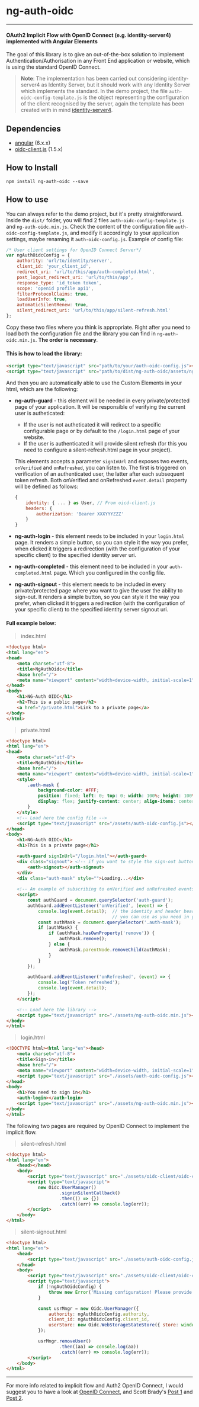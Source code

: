 # ng-auth-oidc
***
#### OAuth2 Implicit Flow with OpenID Connect (e.g. identity-server4) implemented with Angular Elements

The goal of this library is to give an out-of-the-box solution to implement Authentication/Authorisation in any Front End application or website, which is using the standard OpenID Connect.

> **Note**: The implementation has been carried out considering identity-server4 as Identity Server, but it should work with any Identity Server which implements the standard. In the demo project, the file `auth-oidc-config-template.js` is the object representing the configuration of the client recognised by the server, again the template has been created with in mind [identity-server4](https://identityserver4.readthedocs.io/).

## Dependencies

- [angular](https://angular.io/) (6.x.x)
- [oidc-client.js](https://github.com/IdentityModel/oidc-client-js) (1.5.x)

## How to Install
```shell
npm install ng-auth-oidc --save
```

## How to use
You can always refer to the demo project, but it's pretty straightforward.
Inside the `dist/` folder, you will find 2 files `auth-oidc-config-template.js` and `ng-auth-oidc.min.js`.
Check the content of the configuration file `auth-oidc-config-template.js`, and modify it accordingly to your application settings, maybe renaming it `auth-oidc-config.js`. Example of config file:
```javascript
/* User client settings for OpenID Connect Server*/
var ngAuthOidcConfig = {
	authority: 'url/to/identity/server',
	client_id: 'your_client_id',
	redirect_uri: 'url/to/this/app/auth-completed.html',
	post_logout_redirect_uri: 'url/to/this/app',
	response_type: 'id_token token',
	scope: 'openid profile api1',
	filterProtocolClaims: true,
	loadUserInfo: true,
	automaticSilentRenew: true,
	silent_redirect_uri: 'url/to/this/app/silent-refresh.html'
};
```
Copy these two files where you think is appropriate. Right after you need to load both the configuration file and the library you can find in `ng-auth-oidc.min.js`. **The order is necessary**.
#### This is how to load the library:
```html
<script type="text/javascript" src="path/to/your/auth-oidc-config.js"></script>
<script type="text/javascript" src="path/to/dist/ng-auth-oidc/assets/ng-auth-oidc.min.js"></script>
```

And then you are automatically able to use the Custom Elements in your html, which are the following:
* **ng-auth-guard** - this element will be needed in every private/protected page of your application. It will be responsible of verifying the current user is autheticated:
    - If the user is not autheticated it will redirect to a specific configurable page or by default to the `/login.html` page of your website.
    - If the user is authenticated it will provide silent refresh (for this you need to configure a silent-refresh.html page in your project).

  This elements accepts a parameter `signInUrl` and exposes two events, `onVerified` and `onRefreshed`, you can listen to. The first is triggered on verification of an authenticated user, the latter after each subsequent token refresh. Both onVerified and onRefreshed `event.detail` property will be defined as follows:
  ```javascript
  {
	  identity: { ... } as User, // From oicd-client.js
	  headers: {
		  authorization: 'Bearer XXXYYYZZZ'
	  }
  }
  ```
* **ng-auth-login** - this element needs to be included in your `login.html` page. It renders a simple button, so you can style it the way you prefer, when clicked it triggers a redirection (with the configuration of your specific client) to the specified identity server uri.
* **ng-auth-completed** - this element need to be included in your `auth-completed.html` page. Which you configured in the config file.
* **ng-auth-signout** - this element needs to be included in every private/protected page where you want to give the user the ability to sign-out. It renders a simple button, so you can style it the way you prefer, when clicked it triggers a redirection (with the configuration of your specific client) to the specified identity server signout uri.
&NewLine;
&NewLine;

#### Full example below:
> index.html
```html
<!doctype html>
<html lang="en">
<head>
	<meta charset="utf-8">
	<title>NgAuthOidc</title>
	<base href="/">
	<meta name="viewport" content="width=device-width, initial-scale=1">
</head>
<body>
	<h1>NG-Auth OIDC</h1>
	<h2>This is a public page</h2>
	<a href="/private.html">Link to a private page</a>
</body>
</html>
```
> private.html
```html
<!doctype html>
<html lang="en">
<head>
	<meta charset="utf-8">
	<title>NgAuthOidc</title>
	<base href="/">
	<meta name="viewport" content="width=device-width, initial-scale=1">
	<style>
		.auth-mask {
			background-color: #FFF;
			position: fixed; left: 0; top: 0; width: 100%; height: 100%;
			display: flex; justify-content: center; align-items: center;
		}
	</style>
	<!-- Load here the config file -->
	<script type="text/javascript" src="/assets/auth-oidc-config.js"></script>
</head>
<body>
	<h1>NG-Auth OIDC</h1>
	<h1>This is a private page</h1>

	<auth-guard signInUrl="/login.html"></auth-guard>
	<div class="signout"> <!-- if you want to style the sign-out button -->
		<auth-signout></auth-signout>
	</div>
	<div class="auth-mask" style="">Loading...</div>
	
    <!-- An example of subscribing to onVerified and onRefreshed events -->
	<script>
		const authGuard = document.querySelector('auth-guard');
		authGuard.addEventListener('onVerified', (event) => {
			console.log(event.detail);  // the identity and header bearer token
										// you can use as you need in your app
			const authMask = document.querySelector('.auth-mask');
			if (authMask) {
				if (authMask.hasOwnProperty('remove')) {
					authMask.remove();
				} else {
					authMask.parentNode.removeChild(authMask);
				}
			}
		});

		authGuard.addEventListener('onRefreshed', (event) => {
			console.log('Token refreshed');
			console.log(event.detail);
		});
	</script>

	<!-- Load here the library -->
	<script type="text/javascript" src="./assets/ng-auth-oidc.min.js"></script>
</body>
</html>
```
> login.html
```html
<!DOCTYPE html><html lang="en"><head>
	<meta charset="utf-8">
	<title>Sign-in</title>
	<base href="/">
	<meta name="viewport" content="width=device-width, initial-scale=1">
	<script type="text/javascript" src="./assets/auth-oidc-config.js"></script>
</head>
<body>
	<h1>You need to sign in</h1>
	<auth-login></auth-login>
	<script type="text/javascript" src="./assets/ng-auth-oidc.min.js"></script>
</body>
</html>
```
The following two pages are required by OpenID Connect to implement the implicit flow.
> silent-refresh.html
```html
<!doctype html>
<html lang="en">
	<head></head>
	<body>
		<script type="text/javascript" src="./assets/oidc-client/oidc-client.min.js"></script>
		<script type="text/javascript">
			new Oidc.UserManager()
					.signinSilentCallback()
					.then(() => {})
					.catch((err) => console.log(err));
		</script>
	</body>
</html>
```
> silent-signout.html
```html
<!doctype html>
<html lang="en">
	<head>
		<script type="text/javascript" src="./assets/auth-oidc-config.js"></script>
	</head>
	<body>
		<script type="text/javascript" src="./assets/oidc-client/oidc-client.js"></script>
		<script type="text/javascript">
			if (!ngAuthOidcConfig) {
				throw new Error('Missing configuration! Please provide one.');
			}

			const usrMngr = new Oidc.UserManager({ 
				authority: ngAuthOidcConfig.authority,
				client_id: ngAuthOidcConfig.client_id,
				userStore: new Oidc.WebStorageStateStore({ store: window.localStorage })
			});

			usrMngr.removeUser()
					.then((aa) => console.log(aa))
					.catch((err) => console.log(err));
		</script>
	</body>
</html>
```

&NewLine;

***
For more info related to implicit flow and Auth2 OpenID Connect, I would suggest you to have a look at [OpenID Connect](http://openid.net/connect/), and Scott Brady's [Post 1](https://www.scottbrady91.com/OpenID-Connect/Silent-Refresh-Refreshing-Access-Tokens-when-using-the-Implicit-Flow) and [Post 2](https://www.scottbrady91.com/Angular/SPA-Authentiction-using-OpenID-Connect-Angular-CLI-and-oidc-client).